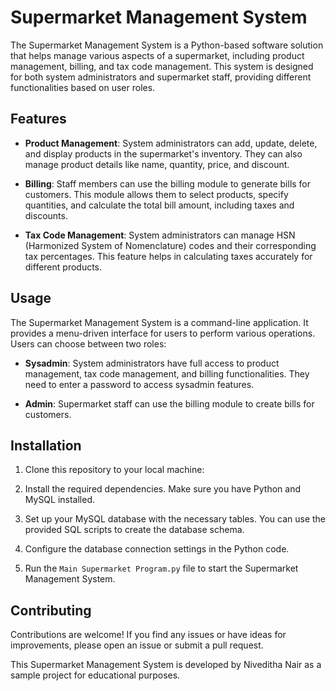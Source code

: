 # Supermarket Management System

The Supermarket Management System is a Python-based software solution that helps manage various aspects of a supermarket, including product management, billing, and tax code management. This system is designed for both system administrators and supermarket staff, providing different functionalities based on user roles.

## Features

- **Product Management**: System administrators can add, update, delete, and display products in the supermarket's inventory. They can also manage product details like name, quantity, price, and discount.

- **Billing**: Staff members can use the billing module to generate bills for customers. This module allows them to select products, specify quantities, and calculate the total bill amount, including taxes and discounts.

- **Tax Code Management**: System administrators can manage HSN (Harmonized System of Nomenclature) codes and their corresponding tax percentages. This feature helps in calculating taxes accurately for different products.

## Usage

The Supermarket Management System is a command-line application. It provides a menu-driven interface for users to perform various operations. Users can choose between two roles:

- **Sysadmin**: System administrators have full access to product management, tax code management, and billing functionalities. They need to enter a password to access sysadmin features.

- **Admin**: Supermarket staff can use the billing module to create bills for customers.

## Installation

1. Clone this repository to your local machine:

2. Install the required dependencies. Make sure you have Python and MySQL installed.

3. Set up your MySQL database with the necessary tables. You can use the provided SQL scripts to create the database schema.

4. Configure the database connection settings in the Python code.

5. Run the `Main Supermarket Program.py` file to start the Supermarket Management System.

## Contributing

Contributions are welcome! If you find any issues or have ideas for improvements, please open an issue or submit a pull request.

This Supermarket Management System is developed by Niveditha Nair as a sample project for educational purposes.
